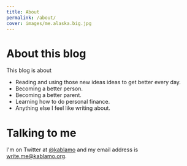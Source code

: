 ```yaml
---
title: About
permalink: /about/
cover: images/me.alaska.big.jpg
---
```


# About this blog

This blog is about

* Reading and using those new ideas ideas to get better every day.
* Becoming a better person.
* Becoming a better parent.
* Learning how to do personal finance.
* Anything else I feel like writing about.

# Talking to me

I'm on Twitter at [@kablamo](https://twitter.com/kablamo_) and my email address
is write.me@kablamo.org. 

